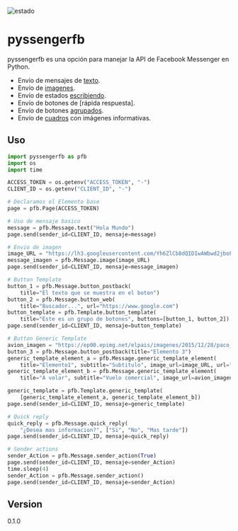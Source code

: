 ![estado](https://travis-ci.org/bay007/pyssengerfb.svg?branch=master)
# pyssengerfb
pyssengerfb es una opción para manejar la API de Facebook Messenger en Python.
 - Envío de mensajes de [texto].
 - Envío de [imagenes].
 - Envío de estados [escribiendo].
 - Envío de botones de [rápida respuesta].
 - Envío de botones [agrupados].
 - Envío de [cuadros] con imágenes informativas.

## Uso
```python
import pyssengerfb as pfb
import os
import time

ACCESS_TOKEN = os.getenv("ACCESS_TOKEN", "-")
CLIENT_ID = os.getenv("CLIENT_ID", "-")

# Declaramos el Elemento base
page = pfb.Page(ACCESS_TOKEN)

# Uso de mensaje basico
message = pfb.Message.text("Hola Mundo")
page.send(sender_id=CLIENT_ID, mensaje=message)

# Envio de imagen
image_URL = "https://lh3.googleusercontent.com/Yh6ZlCb8dQIDIwAWbwd2jboFCyTqq8wc2xbLMs9ykYemOX3vjOTtT6Npfbk-jFkCciwY=w300"
message_imagen = pfb.Message.image(image_URL)
page.send(sender_id=CLIENT_ID, mensaje=message_imagen)

# Button Template
button_1 = pfb.Message.button_postback(
    title="El texto que se muestra en el boton")
button_2 = pfb.Message.button_web(
    title="Buscador...", url="https://www.google.com")
button_template = pfb.Template.button_template(
    title="Este es un grupo de botones", buttons=[button_1, button_2])
page.send(sender_id=CLIENT_ID, mensaje=button_template)

# Button Generic Template
avion_imagen = "https://ep00.epimg.net/elpais/imagenes/2015/12/28/paco_nadal/1451287800_145128_1451287800_noticia_normal.jpg"
button_3 = pfb.Message.button_postback(title="Elemento 3")
generic_template_element_a = pfb.Message.generic_template_element(
    title="Elemento1", subtitle="Subtitulo", image_url=image_URL, url="https://www.google.com", buttons=[button_1, button_2])
generic_template_element_b = pfb.Message.generic_template_element(
    title="A volar", subtitle="Vuelo comercial", image_url=avion_imagen, buttons=[button_3, button_2])

generic_template = pfb.Template.generic_template(
    [generic_template_element_a, generic_template_element_b])
page.send(sender_id=CLIENT_ID, mensaje=generic_template)

# Quick reply
quick_reply = pfb.Message.quick_reply(
    "¿Desea mas informacion?", ["Si", "No", "Mas tarde"])
page.send(sender_id=CLIENT_ID, mensaje=quick_reply)

# Sender actions
sender_Action = pfb.Message.sender_action(True)
page.send(sender_id=CLIENT_ID, mensaje=sender_Action)
time.sleep(4)
sender_Action = pfb.Message.sender_action()
page.send(sender_id=CLIENT_ID, mensaje=sender_Action)

```

[rapida respuesta]:https://developers.facebook.com/docs/messenger-platform/send-api-reference/quick-replies
[imagenes]:https://developers.facebook.com/docs/messenger-platform/send-api-reference/image-attachment
[texto]:https://developers.facebook.com/docs/messenger-platform/send-api-reference/text-message
[escribiendo]:https://developers.facebook.com/docs/messenger-platform/send-api-reference/sender-actions
[agrupados]:https://developers.facebook.com/docs/messenger-platform/send-api-reference/button-template
[cuadros]:https://developers.facebook.com/docs/messenger-platform/send-api-reference/generic-template

Version
----

0.1.0
